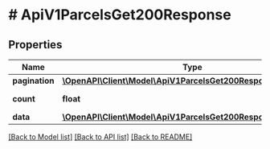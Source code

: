 # # ApiV1ParcelsGet200Response

## Properties

Name | Type | Description | Notes
------------ | ------------- | ------------- | -------------
**pagination** | [**\OpenAPI\Client\Model\ApiV1ParcelsGet200ResponsePagination**](ApiV1ParcelsGet200ResponsePagination.md) |  | [optional]
**count** | **float** | Number of records | [optional]
**data** | [**\OpenAPI\Client\Model\ApiV1ParcelsGet200ResponseDataInner[]**](ApiV1ParcelsGet200ResponseDataInner.md) |  | [optional]

[[Back to Model list]](../../README.md#models) [[Back to API list]](../../README.md#endpoints) [[Back to README]](../../README.md)
